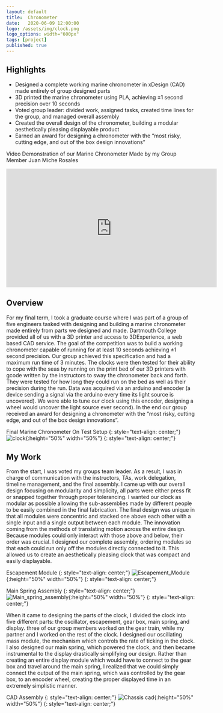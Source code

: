 ```yaml
---
layout: default
title:  Chronometer
date:   2020-06-09 12:00:00
logo: /assets/img/clock.png
logo_options: width="600px"
tags: [project]
published: true
---
```


## Highlights
- Designed a complete working marine chronometer in xDesign (CAD) made entirely of group designed parts
- 3D printed the marine chronometer using PLA, achieving ±1 second precision over 10 seconds
- Voted group leader: divided work, assigned tasks, created time lines for the group, and managed overall assembly
- Created the overall design of the chronometer, building a modular aesthetically pleasing displayable product
- Earned an award for designing a chronometer with the “most risky, cutting edge, and out of the box design innovations”

Video Demonstration of our Marine Chronometer Made by my Group Member Juan Miche Rosales
<iframe width="560" height="315" src="https://www.youtube.com/embed/WmkQ7Sj34JA" frameborder="0" allow="accelerometer; autoplay; encrypted-media; gyroscope; picture-in-picture" allowfullscreen></iframe>

## Overview
For my final term, I took a graduate course where I was part of a group of five engineers tasked with designing and building
a marine chronometer made entirely from parts we designed and made. Dartmouth College provided all of us with a 3D printer and access to 3DExperience, a
web based CAD service. The goal of the competition was to build a working chronometer capable of running for at least 10 seconds achieving ±1 second precision. Our group achieved this specification and had a maximum run time of 3 minutes.
The clocks were then tested for their ability to cope with the seas by running on the print 
bed of our 3D printers with gcode written by the instructors to sway the chronometer back and forth. They were tested for
how long they could run on the bed as well as their precision during the run. Data was acquired via an arduino and encoder 
(a device sending a signal via the arduino every time its light source is uncovered). We were able to tune our clock using 
this encoder, designing a wheel would uncover the light source ever second). In the end our group received an award
for designing a chronometer with the “most risky, cutting edge, and out of the box design innovations”.


Final Marine Chronometer On Test Setup
{: style="text-align: center;"}
![clock](/assets/img/clock.png){:height="50%" width="50%"}
{: style="text-align: center;"}

## My Work
From the start, I was voted my groups team leader. As a result, I was in charge of communication with the instructors, TAs,
work delegation, timeline management, and the final assembly. I came up with our overall design focusing on modularity
and simplicity, all parts were either press fit or snapped together through proper tolerancing. I wanted our clock as modular
as possible allowing the sub-assemblies made by different people to be easily combined in the final fabrication.
The final design was unique in that all modules were concentric and stacked one above each other with a single input and
a single output between each module. The innovation coming from the methods of translating motion across the entire design. 
Because modules could only interact with those above and below, their order was crucial. I designed our complete assembly, 
ordering modules so that each could run only off the modules directly connected to it. This allowed us to create an 
aesthetically pleasing clock that was compact and easily displayable.

Escapement Module
{: style="text-align: center;"}
![Escapement_Module](/assets/img/oscillator.png){:height="50%" width="50%"}
{: style="text-align: center;"}

Main Spring Assembly
{: style="text-align: center;"}
![Main_spring_assembly](/assets/img/spring.png){:height="50%" width="50%"}
{: style="text-align: center;"}

When it came to designing the parts of the clock, I divided the clock into five different parts: the oscillator, 
escapement, gear box, main spring, and display. three of our group members worked on the gear train, while my partner and I worked on the rest of the clock. 
I designed our oscillating mass module, the mechanism which controls the rate of ticking in the clock. I also designed our 
main spring, which powered the clock, and then became instrumental to the display drastically simplifying our design. Rather 
than creating an entire display module which would have to connect to the gear box and travel around the main spring,
I realized that we could simply connect the output of the main spring, which was controlled by the gear box,
to an encoder wheel, creating the proper displayed time in an extremely simplistic manner. 

CAD Assembly
{: style="text-align: center;"}
![Chassis cad](/assets/img/assembly.png){:height="50%" width="50%"}
{: style="text-align: center;"}
